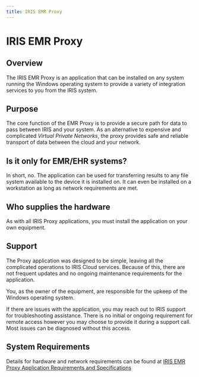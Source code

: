 ```yaml
---
title: IRIS EMR Proxy
---
```

# IRIS EMR Proxy

## Overview
The IRIS EMR Proxy is an application that can be installed on any system running the Windows operating system to provide a variety of integration services to you from the IRIS system.  

## Purpose
The core function of the EMR Proxy is to provide a secure path for data to pass between IRIS and your system.  As an alternative to expensive and complicated *Virtual Private Networks*, the proxy provides safe and reliable transport of data between the cloud and your network. 

## Is it only for EMR/EHR systems?
In short, no.  The application can be used for transferring results to any file system available to the device it is installed on.  It can even be installed on a workstation as long as network requirements are met.

## Who supplies the hardware
As with all IRIS Proxy applications, you must install the application on your own equipment.  

## Support
The Proxy application was designed to be simple, leaving all the complicated operations to IRIS Cloud services.  Because of this, there are not frequent updates and no ongoing maintenance requirements for the application.  

You, as the owner of the equipment, are responsible for the upkeep of the Windows operating system.  

If there are issues with the application, you may reach out to IRIS support for troubleshooting assistance.  There is no initial or ongoing requirement for remote access however you may choose to provide it during a support call.  Most issues can be diagnosed without this access.

## System Requirements
Details for hardware and network requirements can be found at [IRIS EMR Proxy Application Requirements and Specifications](/IntegrationDocumentation/docs/integration/EMRProxyReqAndSpecs/)